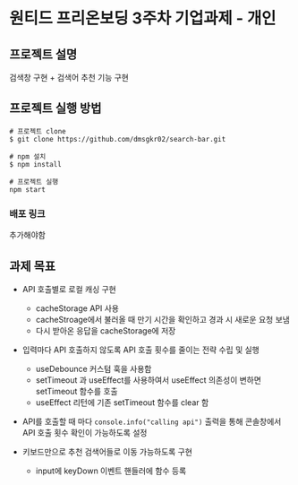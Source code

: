 # 원티드 프리온보딩 3주차 기업과제 - 개인

## 프로젝트 설명
검색창 구현 + 검색어 추천 기능 구현

## 프로젝트 실행 방법

```
# 프로젝트 clone
$ git clone https://github.com/dmsgkr02/search-bar.git

# npm 설치
$ npm install

# 프로젝트 실행
npm start

```

### 배포 링크
추가해야함

## 과제 목표
- API 호출별로 로컬 캐싱 구현
  - cacheStorage API 사용
  - cacheStroage에서 불러올 때 만기 시간을 확인하고 경과 시 새로운 요청 보냄
  - 다시 받아온 응답을 cacheStorage에 저장

- 입력마다 API 호출하지 않도록 API 호출 횟수를 줄이는 전략 수립 및 실행
  - useDebounce 커스텀 훅을 사용함
  - setTimeout 과 useEffect를 사용하여서 useEffect 의존성이 변하면 setTimeout 함수를 호출
  - useEffect 리턴에 기존 setTimeout 함수를 clear 함
    
- API를 호출할 때 마다 `console.info("calling api")` 출력을 통해 콘솔창에서 API 호출 횟수 확인이 가능하도록 설정

- 키보드만으로 추천 검색어들로 이동 가능하도록 구현
  - input에 keyDown 이벤트 핸들러에 함수 등록